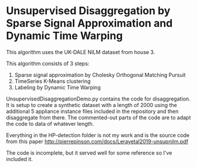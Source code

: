 # Unsupervised Disaggregation by Sparse Signal Approximation and Dynamic Time Warping

This algorithm uses the UK-DALE NILM dataset from house 3.

This algorithm consists of 3 steps:
  1) Sparse signal approximation by Cholesky Orthogonal Matching Pursuit
  2) TimeSeries K-Means clustering
  3) Labeling by Dynamic Time Warping

UnsupervisedDisaggregationDemo.py contains the code for disaggregation. It is setup to create a synthetic dataset with a length of 2000 using the additional 5 appliance instance files included in the repository and then disaggregate from there. The commented-out parts of the code are to adapt the code to data of whatever length.

Everything in the HP-detection folder is not my work and is the source code from this paper http://pierrepinson.com/docs/Lerayetal2019-unsupnilm.pdf

The code is incomplete, but it served well for some reference so I've included it.
